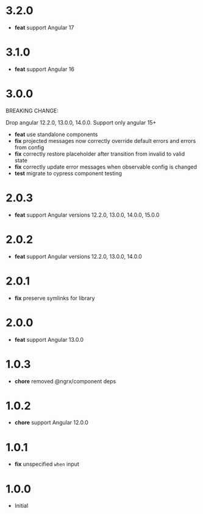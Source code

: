 # 3.2.0

- **feat** support Angular 17

# 3.1.0

- **feat** support Angular 16

# 3.0.0

BREAKING CHANGE:

Drop angular 12.2.0, 13.0.0, 14.0.0. Support only angular 15+

- **feat** use standalone components
- **fix** projected messages now correctly override default errors and errors from config
- **fix** correctly restore placeholder after transition from invalid to valid state
- **fix** correctly update error messages when observable config is changed
- **test** migrate to cypress component testing

# 2.0.3

- **feat** support Angular versions 12.2.0, 13.0.0, 14.0.0, 15.0.0

# 2.0.2

- **feat** support Angular versions 12.2.0, 13.0.0, 14.0.0

# 2.0.1

- **fix** preserve symlinks for library

# 2.0.0

- **feat** support Angular 13.0.0

# 1.0.3

- **chore** removed @ngrx/component deps

# 1.0.2

- **chore** support Angular 12.0.0

# 1.0.1

- **fix** unspecified `when` input

# 1.0.0

- Initial
